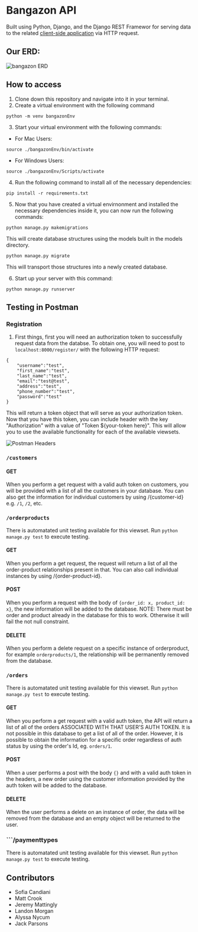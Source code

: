 # Bangazon API

Built using Python, Django, and the Django REST Framewor for serving data to the related [client-side application](https://github.com/nss-day-cohort-38/bangazon-ecommerce-web-app-ark-moon) via HTTP request.

## Our ERD:

![bangazon ERD](https://github.com/nss-day-cohort-38/bangazon-ecommerce-api-ark-moon/blob/JP-read-me/bangazonapi/images/BangazonERD_TheArkMoon.png)

## How to access

1. Clone down this repository and navigate into it in your terminal.
2. Create a virtual environment with the following command
```
python -m venv bangazonEnv
```
3. Start your virtual environment with the following commands:
* For Mac Users:
```
source ./bangazonEnv/bin/activate
```
* For Windows Users:
```
source ./bangazonEnv/Scripts/activate
```
4. Run the following command to install all of the necessary dependencies:
```
pip install -r requirements.txt
```
5. Now that you have created a virtual envirnonment and installed the necessary dependencies inside it, you can now run the following commands:
```
python manage.py makemigrations
```
This will create database structures using the models built in the models directory.
```
python manage.py migrate
```
This will transport those structures into a newly created database.

6. Start up your server with this command:
```
python manage.py runserver
```

## Testing in Postman

### Registration
1. First things, first you will need an authorization token to successfully request data from the databse. To obtain one, you will need to post to ```localhost:8000/register/``` with the following HTTP request:
```
{
	"username":"test",
	"first_name":"test",
	"last_name":"test",
	"email":"test@test",
	"address":"test",
	"phone_number":"test",
	"password":"test"
}
```
This will return a token object that will serve as your authorization token. Now that you have this token, you can include header with the key "Authorization" with a value of "Token ${your-token here}". This will allow you to use the available functionality for each of the available viewsets.

![Postman Headers](https://github.com/nss-day-cohort-38/bangazon-ecommerce-api-ark-moon/blob/JP-read-me/bangazonapi/images/BangazonPostmanHeaders.png)

### ```/customers```

#### GET

When you perform a get request with a valid auth token on customers, you will be provided with a list of all the customers in your database. You can also get the information for individual customers by using /{customer-id} e.g. ```/1```, ```/2```, etc.

### ```/orderproducts```

There is automatated unit testing available for this viewset. Run ```python manage.py test``` to execute testing.

#### GET

When you perform a get request, the request will return a list of all the order-product relationships present in that. You can also call individual instances by using /{order-product-id}.

#### POST

When you perform a request with the body of ```{order_id: x, product_id: x}```, the new information will be added to the database. NOTE: There must be order and product already in the database for this to work. Otherwise it will fail the not null constraint.

#### DELETE

When you perform a delete request on a specific instance of orderproduct, for example ```orderproducts/1```, the relationship will be permanently removed from the database.

### ```/orders```

There is automatated unit testing available for this viewset. Run ```python manage.py test``` to execute testing.

#### GET

When you perform a get request with a valid auth token, the API will return a list of all of the orders ASSOCIATED WITH THAT USER'S AUTH TOKEN. It is not possible in this database to get a list of all of the order. However, it is possible to obtain the information for a specific order regardless of auth status by using the order's Id, eg. ```orders/1```.

#### POST

When a user performs a post with the body ```{}``` and with a valid auth token in the headers, a new order using the customer information provided by the auth token will be added to the database.

#### DELETE

When the user performs a delete on an instance of order, the data will be removed from the database and an empty object will be returned to the user.

### ```/paymenttypes

There is automatated unit testing available for this viewset. Run ```python manage.py test``` to execute testing.

## Contributors

* Sofia Candiani
* Matt Crook
* Jeremy Mattingly
* Landon Morgan
* Alyssa Nycum
* Jack Parsons

